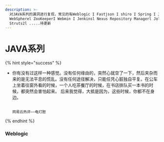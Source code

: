 ```yaml
---
description: >-
  对JAVA系列的漏洞进行复现，常见的有Weblogic I Fastjson I shiro I Spring I JDWP I JbossTomcat I
  WebSpherel ZooKeeperI Webmin I Jenkinsl Nexus Repository Managerl JọlokiaІ
  Ѕtrutѕ2l .....待更新
---
```


# JAVA系列

{% hint style="success" %}


* 你有没有过这样一种感觉。没有任何缘由的，突然心就空了一下，然后夹杂而来的是无法平息的慌乱。没有任何途径解决，只能任凭心脏独自平复。在公车上坐着往窗外看的时候，一个人吃茶餐厅的时候，在书店排队买一本书的时候，都突然会害怕起来。 后来我觉得，大抵是因为，这些时候，你都不在身边。

                                                                                               网易云热评——电灯胆
{% endhint %}



### Weblogic



